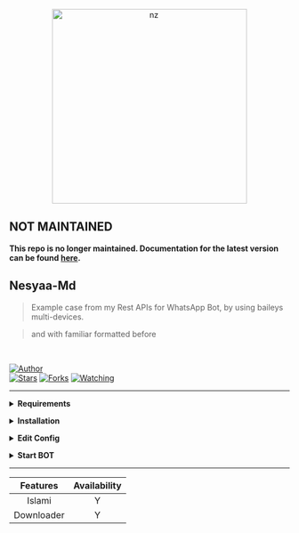 <p align="center">
<img src="https://i.pinimg.com/originals/a5/65/d6/a565d6e129242aff368eafad54a92360.jpg" alt="nz" width="350"/>
</p>

## NOT MAINTAINED

<b>This repo is no longer maintained. Documentation for the latest version can be found [here](https://github.com/zhwzein/Killua-Zoldyck).</b>

## Nesyaa-Md
> Example case from my Rest APIs for WhatsApp Bot,
> by using baileys multi-devices.

> and with familiar formatted before

</br>

<a href="https://github.com/zhwzein"><img title="Author" src="https://img.shields.io/badge/Author-Zhwzein-blue.svg?color=54aeff&style=for-the-badge&logo=github" /></a>  
<a href="https://github.com/zhwzein/Nesyaa-Md"><img title="Stars" src="https://img.shields.io/github/stars/zhwzein/Nesyaa-Md?color=54aeff&style=flat-square" /></a>
<a href="https://github.com/zhwzein/Nesyaa-Md/network/members"><img title="Forks" src="https://img.shields.io/github/forks/zhwzein/Nesyaa-Md?color=54aeff&style=flat-square" /></a>
<a href="https://github.com/zhwzein/Nesyaa-Md/watchers"><img title="Watching" src="https://img.shields.io/github/watchers/zhwzein/Nesyaa-Md?label=watchers&color=54aeff&style=flat-square" /></a> <br>

---

<!-- Requirements -->
<b><details><summary>Requirements</summary>
* Some Text Editor
* [Node JS](https://nodejs.org/en/)
* [Git](https://git-scm.com/downloads)
</b></details>

<!-- Installation -->
<b><details><summary>Installation</summary>
```bash
> git clone https://github.com/zhwzein/Nesyaa-Md
> cd Nesyaa-Md
> npm install
```
</b></details>

<!-- Edit -->
<b><details><summary>Edit Config</summary>
```bash
apikey = "YOURAPIKEY"
ownerNumber = ["62812XXXX"]
```
GET FREE APIKEY [HERE](https://zenzapi.xyz/)
</b></details>

<!-- Start -->
<b><details><summary>Start BOT</summary>
```bash
> npm start
```
SCAN THE QR USING YOUR WHATSAPP!
</b></details>

---

| Features |  Availability |
| :------: |  :----------: |
|   Islami     |       Y      |
|   Downloader     |       Y      |
